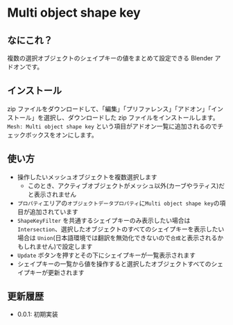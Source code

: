 # Multi object shape key

## なにこれ？

複数の選択オブジェクトのシェイプキーの値をまとめて設定できる Blender アドオンです。


## インストール

zip ファイルをダウンロードして、「編集」「プリファレンス」「アドオン」「インストール」を選択し、ダウンロードした zip ファイルをインストールします。
`Mesh: Multi object shape key` という項目がアドオン一覧に追加されるのでチェックボックスをオンにします。


## 使い方

- 操作したいメッシュオブジェクトを複数選択します
  - このとき、アクティブオブジェクトがメッシュ以外(カーブやラティス)だと表示されません
- `プロパティ`エリアの`オブジェクトデータプロパティ`に`Multi object shape key`の項目が追加されています
- `ShapeKeyFilter` を共通するシェイプキーのみ表示したい場合は `Intersection`、選択したオブジェクトのすべてのシェイプキーを表示したい場合は `Union`(日本語環境では翻訳を無効化できないので`合成`と表示されるかもしれません)で設定します
- `Update` ボタンを押すとその下にシェイプキーが一覧表示されます
- シェイプキーの一覧から値を操作すると選択したオブジェクトすべてのシェイプキーが更新されます


## 更新履歴

- 0.0.1: 初期実装
